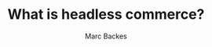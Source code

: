 ---
title: "What is headless commerce?"
description: "What is headless commerce? In this video, we talk about what headless commerce is and how it works. We take a look at traditional and headless solutions, and analyze the advantages and drawbacks of each."
video: https://www.youtube.com/watch?v=HuWvp3JgYTw
author: "Marc Backes"
avatar: https://pbs.twimg.com/profile_images/1543878336329433091/8y_45FiX_400x400.jpg
tags: ["vuestorefront", "vsf101"]
playlist: ["Vue Storefront 101"]
category: ["Vue Storefront 101"]
publishedAt: "2022-06-01"
---